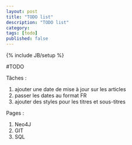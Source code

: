 ```yaml
---
layout: post
title: "TODO list"
description: "TODO list"
category: 
tags: [todo]
published: false
---
```

{% include JB/setup %}

#TODO

Tâches : 
1. ajouter une date de mise à jour sur les articles
2. passer les dates au format FR
3. ajouter des styles pour les titres et sous-titres

Pages : 
1. Neo4J
2. GIT
3. SQL

